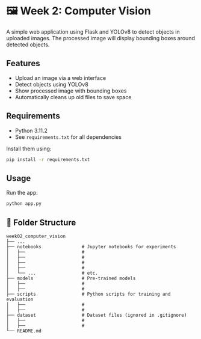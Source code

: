 # 🖼️ Week 2: Computer Vision

A simple web application using Flask and YOLOv8 to detect objects in uploaded images. The processed image will display bounding boxes around detected objects.

## Features

- Upload an image via a web interface
- Detect objects using YOLOv8
- Show processed image with bounding boxes
- Automatically cleans up old files to save space

## Requirements

- Python 3.11.2
- See `requirements.txt` for all dependencies

Install them using:

```bash
pip install -r requirements.txt
```
## Usage
Run the app: 
```bash 
python app.py
```

## 📂 Folder Structure

    week02_computer_vision
    ├── ... 
    ├── notebooks               # Jupyter notebooks for experiments
    │   ├──                     # 
    │   ├──                     # 
    │   ├──                     # 
    │   ├──                     # 
    │   └── ...                 # etc.
    ├── models                  # Pre-trained models
    │   ├──                     # 
    │   ├──                     #    
    ├── scripts                 # Python scripts for training and evaluation
    │   ├──                     # 
    │   ├──                     #    
    ├── dataset                 # Dataset files (ignored in .gitignore)
    │   ├──                     # 
    │   ├──                     # 
    └── README.md
